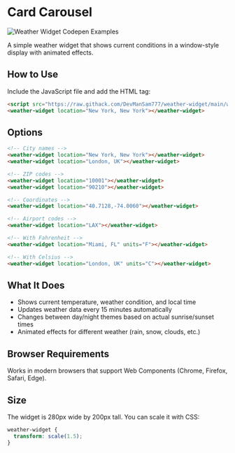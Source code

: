 # Card Carousel

![Weather Widget Codepen Examples](weatherwidget.gif)

A simple weather widget that shows current conditions in a window-style display with animated effects.

## How to Use

Include the JavaScript file and add the HTML tag:

```html
<script src="https://raw.githack.com/DevManSam777/weather-widget/main/weather-widget.js"></script>
<weather-widget location="New York, New York"></weather-widget>
```

## Options

```html
<!-- City names -->
<weather-widget location="New York, New York"></weather-widget>
<weather-widget location="London, UK"></weather-widget>

<!-- ZIP codes -->
<weather-widget location="10001"></weather-widget>
<weather-widget location="90210"></weather-widget>

<!-- Coordinates -->
<weather-widget location="40.7128,-74.0060"></weather-widget>

<!-- Airport codes -->
<weather-widget location="LAX"></weather-widget>

<!-- With Fahrenheit -->
<weather-widget location="Miami, FL" units="F"></weather-widget>

<!-- With Celsius -->
<weather-widget location="London, UK" units="C"></weather-widget>
```

## What It Does

- Shows current temperature, weather condition, and local time
- Updates weather data every 15 minutes automatically  
- Changes between day/night themes based on actual sunrise/sunset times
- Animated effects for different weather (rain, snow, clouds, etc.)

## Browser Requirements

Works in modern browsers that support Web Components (Chrome, Firefox, Safari, Edge).

## Size

The widget is 280px wide by 200px tall. You can scale it with CSS:

```css
weather-widget {
  transform: scale(1.5);
}
```
